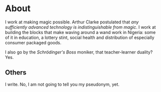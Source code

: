 # About

I work at making magic possible. Arthur Clarke postulated that _any sufficiently advanced technology is indistinguishable from magic_. I work at building the blocks that make waving around a wand work in Nigeria: some of it in education, a lottery stint, social health and distribution of especially consumer packaged goods.

I also go by the _Schrödinger's Boss_ moniker, that teacher-learner duality? Yes.

## Others

I write. No, I am not going to tell you my pseudonym, yet.
